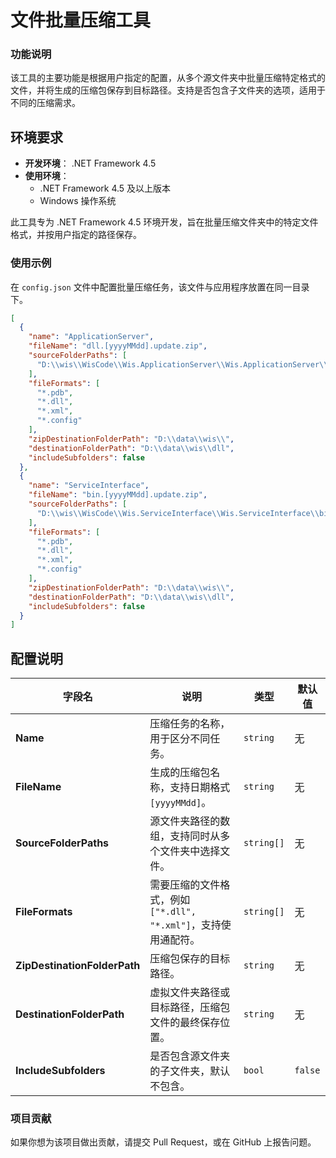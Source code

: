 # 文件批量压缩工具

### 功能说明

该工具的主要功能是根据用户指定的配置，从多个源文件夹中批量压缩特定格式的文件，并将生成的压缩包保存到目标路径。支持是否包含子文件夹的选项，适用于不同的压缩需求。

## 环境要求

- **开发环境**： .NET Framework 4.5
- **使用环境**：
  - .NET Framework 4.5 及以上版本
  - Windows 操作系统

此工具专为 .NET Framework 4.5 环境开发，旨在批量压缩文件夹中的特定文件格式，并按用户指定的路径保存。

### 使用示例

在 `config.json` 文件中配置批量压缩任务，该文件与应用程序放置在同一目录下。

```json
[
  {
    "name": "ApplicationServer",
    "fileName": "dll.[yyyyMMdd].update.zip",
    "sourceFolderPaths": [
      "D:\\wis\\WisCode\\Wis.ApplicationServer\\Wis.ApplicationServer\\bin\\Debug"
    ],
    "fileFormats": [
      "*.pdb",
      "*.dll",
      "*.xml",
      "*.config"
    ],
    "zipDestinationFolderPath": "D:\\data\\wis\\",
    "destinationFolderPath": "D:\\data\\wis\\dll",
    "includeSubfolders": false
  },
  {
    "name": "ServiceInterface",
    "fileName": "bin.[yyyyMMdd].update.zip",
    "sourceFolderPaths": [
      "D:\\wis\\WisCode\\Wis.ServiceInterface\\Wis.ServiceInterface\\bin"
    ],
    "fileFormats": [
      "*.pdb",
      "*.dll",
      "*.xml",
      "*.config"
    ],
    "zipDestinationFolderPath": "D:\\data\\wis\\",
    "destinationFolderPath": "D:\\data\\wis\\dll",
    "includeSubfolders": false
  }
]
```

## 配置说明

| 字段名                       | 说明                                                         | 类型       | 默认值  |
| ---------------------------- | ------------------------------------------------------------ | ---------- | ------- |
| **Name**                     | 压缩任务的名称，用于区分不同任务。                           | `string`   | 无      |
| **FileName**                 | 生成的压缩包名称，支持日期格式 `[yyyyMMdd]`。                | `string`   | 无      |
| **SourceFolderPaths**        | 源文件夹路径的数组，支持同时从多个文件夹中选择文件。         | `string[]` | 无      |
| **FileFormats**              | 需要压缩的文件格式，例如 `["*.dll", "*.xml"]`，支持使用通配符。 | `string[]` | 无      |
| **ZipDestinationFolderPath** | 压缩包保存的目标路径。                                       | `string`   | 无      |
| **DestinationFolderPath**    | 虚拟文件夹路径或目标路径，压缩包文件的最终保存位置。         | `string`   | 无      |
| **IncludeSubfolders**        | 是否包含源文件夹的子文件夹，默认不包含。                     | `bool`     | `false` |

### 项目贡献

如果你想为该项目做出贡献，请提交 Pull Request，或在 GitHub 上报告问题。

